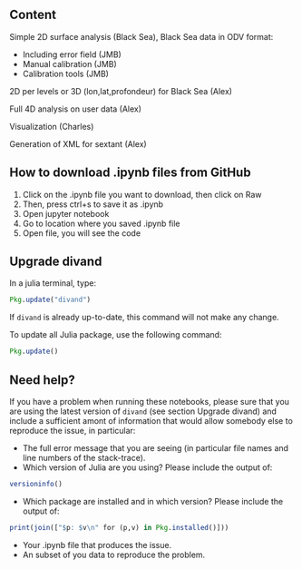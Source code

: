 ## Content

Simple 2D surface analysis (Black Sea), Black Sea data in ODV format:
* Including error field (JMB)
* Manual calibration (JMB)
* Calibration tools (JMB)

2D per levels or 3D (lon,lat,profondeur) for Black Sea (Alex)

Full 4D analysis on user data (Alex)

Visualization (Charles)

Generation of XML for sextant (Alex)


## How to download .ipynb files from GitHub

1. Click on the .ipynb file you want to download, then click on Raw
2. Then, press ctrl+s to save it as .ipynb
3. Open jupyter notebook
4. Go to location where you saved .ipynb file
5. Open file, you will see the code

## Upgrade divand


In a julia terminal, type:

```julia
Pkg.update("divand")
```

If `divand` is already up-to-date, this command will not make any change.

To update all Julia package, use the following command:

```julia
Pkg.update()
```

## Need help?

If you have a problem when running these notebooks, please sure that you are using the latest version of `divand` (see section Upgrade divand) and include a sufficient amont of information that would allow somebody else to reproduce the issue, in particular:

* The full error message that you are seeing (in particular file names and line numbers of the stack-trace).
* Which version of Julia are you using? Please include the output of:

```julia
versioninfo()
```
* Which package are installed and in which version? Please include the output of:

```julia
print(join(["$p: $v\n" for (p,v) in Pkg.installed()]))
```
* Your .ipynb file that produces the issue.
* An subset of you data to reproduce the problem.
